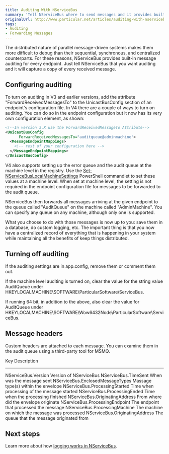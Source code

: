 ```yaml
---
title: Auditing With NServiceBus
summary: 'Tell NServiceBus where to send messages and it provides built-in message auditing for every endpoint. '
originalUrl: http://www.particular.net/articles/auditing-with-nservicebus
tags:
- Auditing
- Forwarding Messages
---
```


The distributed nature of parallel message-driven systems makes them more difficult to debug than their sequential, synchronous, and centralized counterparts. For these reasons, NServiceBus provides built-in message auditing for every endpoint. Just tell NServiceBus that you want auditing and it will capture a copy of every received message.

Configuring auditing
--------------------

To turn on auditing in V3 and earlier versions, add the attribute
"ForwardReceivedMessagesTo" to the UnicastBusConfig section of an endpoint's configuration file. In V4 there are a couple of ways to turn on auditing. You can do so in the endpoint configuration but it now has its very own configuration element, as shown:


```XML
<!--In version 3.X use the ForwardReceivedMessageTo Attribute-->
<UnicastBusConfig 
      ForwardReceivedMessagesTo="auditqueue@adminmachine">
  <MessageEndpointMappings>
    <!-- rest of your configuration here -->
  </MessageEndpointMappings>
</UnicastBusConfig>
```

 V4 also supports setting up the error queue and the audit queue at the machine level in the registry. Use the
[Set-NServiceBusLocalMachineSettings](managing-nservicebus-using-powershell.md) PowerShell commandlet to set these values at a machine level. When set at machine level, the setting is not required in the endpoint configuration file for messages to be forwarded to the audit queue.

NServiceBus then forwards all messages arriving at the given endpoint to the queue called "AuditQueue" on the machine called "AdminMachine". You can specify any queue on any machine, although only one is supported.

What you choose to do with those messages is now up to you: save them in a database, do custom logging, etc. The important thing is that you now have a centralized record of everything that is happening in your system while maintaining all the benefits of keep things distributed.

Turning off auditing
--------------------

If the auditing settings are in app.config, remove them or comment them out.

If the machine level auditing is turned on, clear the value for the string value AuditQueue under HKEYLOCALMACHINE\\SOFTWARE\\ParticularSoftware\\ServiceBus.

If running 64 bit, in addition to the above, also clear the value for AuditQueue under HKEYLOCALMACHINE\\SOFTWARE\\Wow6432Node\\ParticularSoftware\\ServiceBus.

Message headers
---------------

Custom headers are attached to each message. You can examine them in the audit queue using a third-party tool for MSMQ.

  Key                                Description
  ---------------------------------- ------------------------------------------------
  NServiceBus.Version                Version of NServiceBus
  NServiceBus.TimeSent               When was the message sent
  NServiceBus.EnclosedMessageTypes   Massage type(s) within the envelope
  NServiceBus.ProcessingStarted      Time when processing of the message started
  NServiceBus.ProcessingEnded        Time when the processing finished
  NServiceBus.OriginatingAddress     From where did the envelope originate
  NServiceBus.ProcessingEndpoint     The endpoint that processed the message
  NServiceBus.ProcessingMachine      The machine on which the message was processed
  NServiceBus.OriginatingAddress     The queue that the message originated from

Next steps
----------

Learn more about how [logging works in NServiceBus](logging-in-nservicebus.md).

